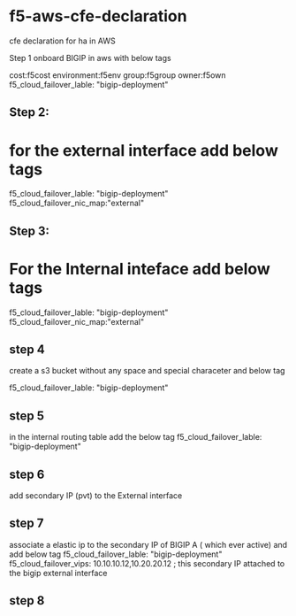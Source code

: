 # f5-aws-cfe-declaration
cfe declaration for ha in AWS 

Step 1
onboard BIGIP in aws with below tags

cost:f5cost
environment:f5env
group:f5group
owner:f5own
f5_cloud_failover_lable: "bigip-deployment"

## Step 2:
# for the external interface add below tags
f5_cloud_failover_lable: "bigip-deployment"
f5_cloud_failover_nic_map:"external"

## Step 3:
# For the Internal inteface add below tags
f5_cloud_failover_lable: "bigip-deployment"
f5_cloud_failover_nic_map:"external"

## step 4 
create a s3 bucket without any space and special characeter and below tag

f5_cloud_failover_lable: "bigip-deployment"

## step 5
in the internal routing table add the below tag
f5_cloud_failover_lable: "bigip-deployment"

## step 6
add secondary IP (pvt) to the External interface 

## step 7 
associate a elastic ip to the secondary IP of BIGIP A ( which ever active)
and add below tag
f5_cloud_failover_lable: "bigip-deployment"
f5_cloud_failover_vips: 10.10.10.12,10.20.20.12   ; this secondary IP attached to the bigip external interface

## step 8

